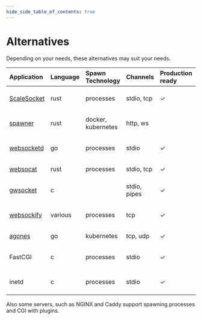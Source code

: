 ```yaml
---
hide_side_table_of_contents: true
---
```

# Alternatives

Depending on your needs, these alternatives may suit your needs.

|                                                Application|Language|Spawn Technology|Channels|Production ready|Two-way connection|Shared backend|Usecase|
|:----|:----|:----|:----|:----|:----|:----|:----|
|[ScaleSocket](https:/scalesocket.org/)|rust|processes|stdio, tcp|✓|✓|✓|two-way websocket server|
|[spawner](https://github.com/drifting-in-space/spawner)|rust|docker, kubernetes|http, ws| |✓|✓|two-way websocket server|
|[websocketd](http://websocketd.com/)|go|processes|stdio|✓|✓| |two-way websocket server|
|[websocat](https://github.com/vi/websocat)|rust|processes|stdio, tcp|✓|✓| |all-round tool|
|[gwsocket](https://gwsocket.io/)|c| |stdio, pipes|✓|✓|✓|two-way websocket stream|
|[websockify](https://github.com/novnc/websockify)|various|processes|tcp|✓|✓|✓|websocket to TCP proxy|
|[agones](https://agones.dev/site/docs/overview/)|go|kubernetes|tcp, udp|✓|✓|✓|gameserver scaler|
|                                                FastCGI|c|processes|stdio|✓| |✓|dynamic websites in 2000's|
|                                                inetd|c|processes|stdio|✓| | |dynamic websites in 1990's|

Also some servers, such as NGINX and Caddy support spawning processes and CGI with plugins.